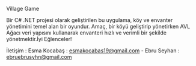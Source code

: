 Village Game


Bir C# .NET projesi olarak geliştirilen bu uygulama, köy ve envanter yönetimini temel alan bir oyundur.
Amaç, bir köyü geliştirip yönetirken AVL Ağacı veri yapısını kullanarak envanteri hızlı ve verimli bir şekilde yönetmektir.İyi Eğlenceler!

İletişim :
Esma Kocabaş : esmakocabas19@gmail.com - Ebru Seyhan :  ebruebrusyhn@gmail.com
